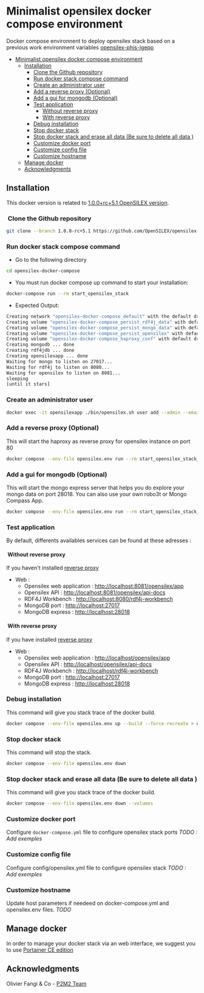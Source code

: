# Minimalist opensilex docker compose environment

Docker compose environnent to deploy opensilex stack based on a previous work environment variables [opensilex-phis-igepp](https://github.com/p2m2/opensilex-phis-igepp)

- [Minimalist opensilex docker compose environment](#minimalist-opensilex-docker-compose-environment)
  - [Installation](#installation)
    - [Clone the Github repository](#clone-the-github-repository)
    - [Run docker stack compose command](#run-docker-stack-compose-command)
    - [Create an administrator user](#create-an-administrator-user)
    - [Add a reverse proxy (Optional)](#add-a-reverse-proxy-optional)
    - [Add a gui for mongodb (Optional)](#add-a-gui-for-mongodb-optional)
    - [Test application](#test-application)
      - [Without reverse proxy](#without-reverse-proxy)
      - [With reverse proxy](#with-reverse-proxy)
    - [Debug installation](#debug-installation)
    - [Stop docker stack](#stop-docker-stack)
    - [Stop docker stack and erase all data (Be sure to delete all data )](#stop-docker-stack-and-erase-all-data-be-sure-to-delete-all-data-)
    - [Customize docker port](#customize-docker-port)
    - [Customize config file](#customize-config-file)
    - [Customize hostname](#customize-hostname)
  - [Manage docker](#manage-docker)
  - [Acknowledgments](#acknowledgments)

## Installation

This docker version is related to [1.0.0+rc+5.1 OpenSILEX version](https://github.com/OpenSILEX/opensilex/releases/tag/1.0.0-rc%2B5.1).

###  Clone the Github repository

```bash
git clone --branch 1.0.0-rc+5.1 https://github.com/OpenSILEX/opensilex-docker-compose
```

### Run docker stack compose command

- Go to the following directory

```bash
cd opensilex-docker-compose
```

- You must run docker compose up command to start your installation:

```bash
docker-compose run --rm start_opensilex_stack
```

- Expected Output:

```bash
Creating network "opensilex-docker-compose_default" with the default driver
Creating volume "opensilex-docker-compose_persist_rdf4j_data" with default driver
Creating volume "opensilex-docker-compose_persist_mongo_data" with default driver
Creating volume "opensilex-docker-compose_persist_opensilex" with default driver
Creating volume "opensilex-docker-compose_haproxy_conf" with default driver
Creating mongodb ... done
Creating rdf4jdb ... done
Creating opensilexapp ... done
Waiting for mongo to listen on 27017...
Waiting for rdf4j to listen on 8080...
Waiting for opensilex to listen on 8081...
sleeping
[until it stars]
```

### Create an administrator user

```bash
docker exec -it opensilexapp ./bin/opensilex.sh user add --admin --email=admin@opensilex.org --lang=fr --firstName=firstName --lastName=lastName --password=admin
```

### Add a reverse proxy (Optional)

This will start the haproxy as reverse proxy for opensilex instance on port 80

```bash
docker compose --env-file opensilex.env run --rm start_opensilex_stack_proxy
```

### Add a gui for mongodb (Optional)

This will start the mongo express server that helps you do explore your mongo data on port 28018. You can also use your own robo3t or Mongo Compass App.

```bash
docker compose --env-file opensilex.env run --rm start_opensilex_stack_mongogui
```

### Test application

By default, differents availables services can be found at these adresses :

####  Without reverse proxy

If you haven't installed [reverse proxy](#add-a-reverse-proxy-optional)

- Web :
  - Opensilex web application : <http://localhost:8081/opensilex/app>
  - Opensilex API : <http://localhost:8081/opensilex/api-docs>
  - RDF4J Workbench : <http://localhost:8080/rdf4j-workbench>
  - MongoDB port : <http://localhost:27017>
  - MongoDB express : <http://localhost:28018>

####  With reverse proxy

If you have installed [reverse proxy](#add-a-reverse-proxy-optional)

- Web :
  - Opensilex web application : <http://localhost/opensilex/app>
  - Opensilex API : <http://localhost/opensilex/api-docs>
  - RDF4J Workbench : <http://localhost/rdf4j-workbench>
  - MongoDB port : <http://localhost:27017>
  - MongoDB express : <http://localhost:28018>

### Debug installation

This command will give you stack trace of the docker build.

```bash
docker compose --env-file opensilex.env up --build --force-recreate > debug.log
```

### Stop docker stack

This command will stop the stack.

```bash
docker compose --env-file opensilex.env down
```

### Stop docker stack and erase all data (Be sure to delete all data )

This command will give you stack trace of the docker build.

```bash
docker compose --env-file opensilex.env down --volumes
```

### Customize docker port

Configure `docker-compose.yml` file to configure opensilex stack ports
_TODO : Add exemples_

### Customize config file

Configure config/opensilex.yml file to configure opensilex stack
_TODO : Add exemples_

### Customize hostname

Update host parameters if needeed on docker-compose.yml and opensilex.env files.
_TODO_

## Manage docker

In order to manage your docker stack via an web interface, we suggest you to use [Portainer CE edition](https://docs.portainer.io/start/install?_ga=2.152302650.2059608137.1662022383-1714209046.1662022383)

## Acknowledgments

Olivier Fangi & Co - [P2M2 Team](https://github.com/p2m2)
